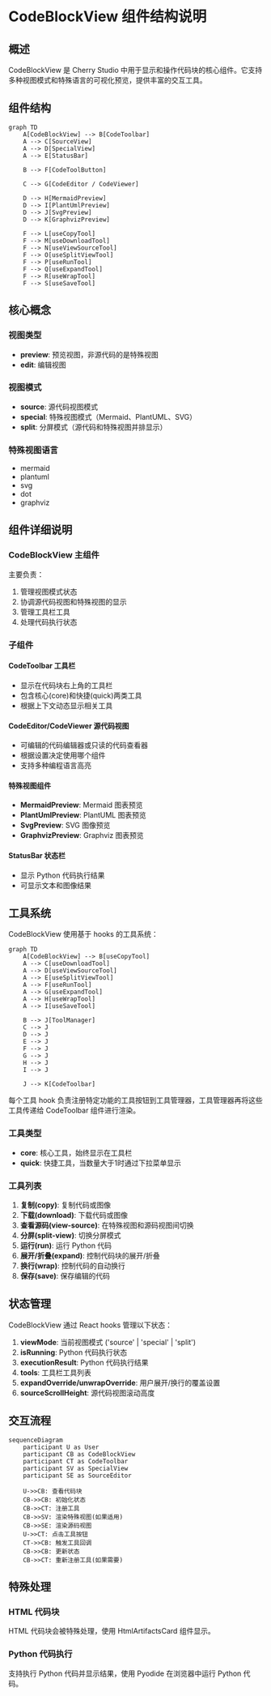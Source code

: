 # CodeBlockView 组件结构说明

## 概述

CodeBlockView 是 Cherry Studio 中用于显示和操作代码块的核心组件。它支持多种视图模式和特殊语言的可视化预览，提供丰富的交互工具。

## 组件结构

```mermaid
graph TD
    A[CodeBlockView] --> B[CodeToolbar]
    A --> C[SourceView]
    A --> D[SpecialView]
    A --> E[StatusBar]

    B --> F[CodeToolButton]

    C --> G[CodeEditor / CodeViewer]

    D --> H[MermaidPreview]
    D --> I[PlantUmlPreview]
    D --> J[SvgPreview]
    D --> K[GraphvizPreview]

    F --> L[useCopyTool]
    F --> M[useDownloadTool]
    F --> N[useViewSourceTool]
    F --> O[useSplitViewTool]
    F --> P[useRunTool]
    F --> Q[useExpandTool]
    F --> R[useWrapTool]
    F --> S[useSaveTool]
```

## 核心概念

### 视图类型

- **preview**: 预览视图，非源代码的是特殊视图
- **edit**: 编辑视图

### 视图模式

- **source**: 源代码视图模式
- **special**: 特殊视图模式（Mermaid、PlantUML、SVG）
- **split**: 分屏模式（源代码和特殊视图并排显示）

### 特殊视图语言

- mermaid
- plantuml
- svg
- dot
- graphviz

## 组件详细说明

### CodeBlockView 主组件

主要负责：

1. 管理视图模式状态
2. 协调源代码视图和特殊视图的显示
3. 管理工具栏工具
4. 处理代码执行状态

### 子组件

#### CodeToolbar 工具栏

- 显示在代码块右上角的工具栏
- 包含核心(core)和快捷(quick)两类工具
- 根据上下文动态显示相关工具

#### CodeEditor/CodeViewer 源代码视图

- 可编辑的代码编辑器或只读的代码查看器
- 根据设置决定使用哪个组件
- 支持多种编程语言高亮

#### 特殊视图组件

- **MermaidPreview**: Mermaid 图表预览
- **PlantUmlPreview**: PlantUML 图表预览
- **SvgPreview**: SVG 图像预览
- **GraphvizPreview**: Graphviz 图表预览

#### StatusBar 状态栏

- 显示 Python 代码执行结果
- 可显示文本和图像结果

## 工具系统

CodeBlockView 使用基于 hooks 的工具系统：

```mermaid
graph TD
    A[CodeBlockView] --> B[useCopyTool]
    A --> C[useDownloadTool]
    A --> D[useViewSourceTool]
    A --> E[useSplitViewTool]
    A --> F[useRunTool]
    A --> G[useExpandTool]
    A --> H[useWrapTool]
    A --> I[useSaveTool]

    B --> J[ToolManager]
    C --> J
    D --> J
    E --> J
    F --> J
    G --> J
    H --> J
    I --> J

    J --> K[CodeToolbar]
```

每个工具 hook 负责注册特定功能的工具按钮到工具管理器，工具管理器再将这些工具传递给 CodeToolbar 组件进行渲染。

### 工具类型

- **core**: 核心工具，始终显示在工具栏
- **quick**: 快捷工具，当数量大于1时通过下拉菜单显示

### 工具列表

1. **复制(copy)**: 复制代码或图像
2. **下载(download)**: 下载代码或图像
3. **查看源码(view-source)**: 在特殊视图和源码视图间切换
4. **分屏(split-view)**: 切换分屏模式
5. **运行(run)**: 运行 Python 代码
6. **展开/折叠(expand)**: 控制代码块的展开/折叠
7. **换行(wrap)**: 控制代码的自动换行
8. **保存(save)**: 保存编辑的代码

## 状态管理

CodeBlockView 通过 React hooks 管理以下状态：

1. **viewMode**: 当前视图模式 ('source' | 'special' | 'split')
2. **isRunning**: Python 代码执行状态
3. **executionResult**: Python 代码执行结果
4. **tools**: 工具栏工具列表
5. **expandOverride/unwrapOverride**: 用户展开/换行的覆盖设置
6. **sourceScrollHeight**: 源代码视图滚动高度

## 交互流程

```mermaid
sequenceDiagram
    participant U as User
    participant CB as CodeBlockView
    participant CT as CodeToolbar
    participant SV as SpecialView
    participant SE as SourceEditor

    U->>CB: 查看代码块
    CB->>CB: 初始化状态
    CB->>CT: 注册工具
    CB->>SV: 渲染特殊视图(如果适用)
    CB->>SE: 渲染源码视图
    U->>CT: 点击工具按钮
    CT->>CB: 触发工具回调
    CB->>CB: 更新状态
    CB->>CT: 重新注册工具(如果需要)
```

## 特殊处理

### HTML 代码块

HTML 代码块会被特殊处理，使用 HtmlArtifactsCard 组件显示。

### Python 代码执行

支持执行 Python 代码并显示结果，使用 Pyodide 在浏览器中运行 Python 代码。
